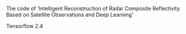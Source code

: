 The code of 'Intelligent Reconstruction of Radar Composite Reflectivity Based on Satellite Observations and Deep Learning'

Tensorflow 2.4
